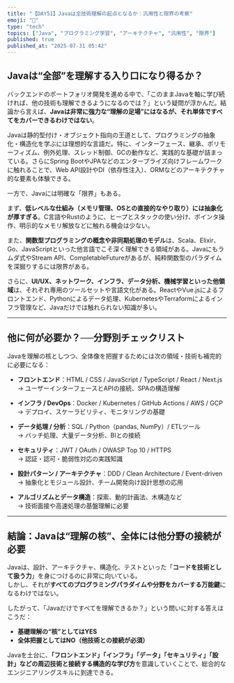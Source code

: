 ```yaml
---
title: "【DAY51】Javaは全技術理解の起点となるか：汎用性と限界の考察"
emoji: "🧠"
type: "tech"
topics: ["Java", "プログラミング学習", "アーキテクチャ", "汎用性", "限界"]
published: true
published_at: "2025-07-31 05:42"
---
```


## Javaは“全部”を理解する入り口になり得るか？

バックエンドのポートフォリオ開発を進める中で、「このままJavaを軸に学び続ければ、他の技術も理解できるようになるのでは？」という疑問が浮かんだ。結論から言えば、**Javaは非常に強力な“理解の足場”にはなるが、それ単体ですべてをカバーできるわけではない**。

Javaは静的型付け・オブジェクト指向の王道として、プログラミングの抽象化・構造化を学ぶには理想的な言語だ。特に、インターフェース、継承、ポリモーフィズム、例外処理、スレッド制御、GCの動作など、実践的な基礎が詰まっている。さらにSpring BootやJPAなどのエンタープライズ向けフレームワークに触れることで、Web API設計やDI（依存性注入）、ORMなどのアーキテクチャ的な要素も体験できる。

一方で、Javaには明確な「限界」もある。

まず、**低レベルな仕組み（メモリ管理、OSとの直接的なやり取り）には抽象化が厚すぎる**。C言語やRustのように、ヒープとスタックの使い分け、ポインタ操作、明示的なメモリ解放などに触れる機会は少ない。

また、**関数型プログラミングの概念や非同期処理のモデル**は、Scala、Elixir、Go、JavaScriptといった他言語でこそ深く理解できる領域がある。Javaにもラムダ式やStream API、CompletableFutureがあるが、純粋関数型のパラダイムを深掘りするには限界がある。

さらに、**UI/UX、ネットワーク、インフラ、データ分析、機械学習といった他領域**は、それぞれ専用のツールセットや言語文化がある。ReactやVue.jsによるフロントエンド、Pythonによるデータ処理、KubernetesやTerraformによるインフラ管理など、Javaだけでは触れられない知識が多い。

---

## 他に何が必要か？──分野別チェックリスト

Javaを理解の核としつつ、全体像を把握するためには次の領域・技術も補完的に必要になる：

- **フロントエンド**：HTML / CSS / JavaScript / TypeScript / React / Next.js  
  → ユーザーインターフェースとAPIの接続、SPAの構造理解

- **インフラ / DevOps**：Docker / Kubernetes / GitHub Actions / AWS / GCP  
  → デプロイ、スケーラビリティ、モニタリングの基礎

- **データ処理 / 分析**：SQL / Python（pandas, NumPy）/ ETLツール  
  → バッチ処理、大量データ分析、BIとの接続

- **セキュリティ**：JWT / OAuth / OWASP Top 10 / HTTPS  
  → 認証・認可・脆弱性対応の実践知識

- **設計パターン / アーキテクチャ**：DDD / Clean Architecture / Event-driven  
  → 抽象化とモジュール設計、チーム開発向け設計思想の応用

- **アルゴリズムとデータ構造**：探索、動的計画法、木構造など  
  → 技術面接や高速処理の基盤理解に必要

---

## 結論：Javaは“理解の核”、全体には他分野の接続が必要

Javaは、設計、アーキテクチャ、構造化、テストといった「**コードを技術として扱う力**」を身につけるのに非常に向いている。  
しかし、それが**すべてのプログラミングパラダイムや分野をカバーする万能鍵**になるわけではない。

したがって、「Javaだけですべてを理解できるか？」という問いに対する答えはこうだ：

- **基礎理解の“核”としてはYES**  
- **全体把握としてはNO（他技術との接続が必須）**

Javaを土台に、**「フロントエンド」「インフラ」「データ」「セキュリティ」「設計」などの周辺技術と接続する構造的な学び方**を意識していくことで、総合的なエンジニアリングスキルに到達できる。

